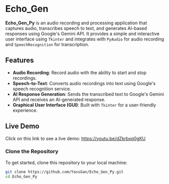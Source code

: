 # Echo_Gen


**Echo_Gen_Py** is an audio recording and processing application that captures audio, transcribes speech to text, and generates AI-based responses using Google's Gemini API. It provides a simple and interactive user interface using `Tkinter` and integrates with `PyAudio` for audio recording and `SpeechRecognition` for transcription.

## Features

- **Audio Recording**: Record audio with the ability to start and stop recordings.
- **Speech-to-Text**: Converts audio recordings into text using Google's speech recognition service.
- **AI Response Generation**: Sends the transcribed text to Google's Gemini API and receives an AI-generated response.
- **Graphical User Interface (GUI)**: Built with `Tkinter` for a user-friendly experience.



## Live Demo
Click on this link to see a live demo: https://youtu.be/dZkrbxq0gKU



### Clone the Repository

To get started, clone this repository to your local machine:

```bash
git clone https://github.com/YassGan/Echo_Gen_Py.git
cd Echo_Gen_Py

